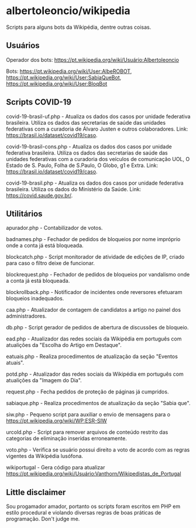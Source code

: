 # albertoleoncio/wikipedia

Scripts para alguns bots da Wikipédia, dentre outras coisas.

## Usuários

Operador dos bots: https://pt.wikipedia.org/wiki/Usuário:Albertoleoncio

Bots: https://pt.wikipedia.org/wiki/User:AlbeROBOT, https://pt.wikipedia.org/wiki/User:SabiaQueBot, https://pt.wikipedia.org/wiki/User:BloqBot

## Scripts COVID-19

covid-19-brasil-uf.php - Atualiza os dados dos casos por unidade federativa brasileira. Utiliza os dados das secretarias de saúde das unidades federativas com a curadoria de Álvaro Justen e outros colaboradores. Link: https://brasil.io/dataset/covid19/caso.

covid-19-brasil-cons.php - Atualiza os dados dos casos por unidade federativa brasileira. Utiliza os dados das secretarias de saúde das unidades federativas com a curadoria dos veículos de comunicação UOL, O Estado de S. Paulo, Folha de S.Paulo, O Globo, g1 e Extra. Link: https://brasil.io/dataset/covid19/caso.

covid-19-brasil.php - Atualiza os dados dos casos por unidade federativa brasileira. Utiliza os dados do Ministério da Saúde. Link: https://covid.saude.gov.br/.

## Utilitários

apurador.php - Contabilizador de votos.

badnames.php - Fechador de pedidos de bloqueios por nome impróprio onde a conta já está bloqueada.

blockcatch.php - Script monitorador de atividade de edições de IP, criado para caso o filtro deixe de funcionar.

blockrequest.php - Fechador de pedidos de bloqueios por vandalismo onde a conta já está bloqueada.

blockrollback.php - Notificador de incidentes onde reversores efetuaram bloqueios inadequados.

caa.php - Atualizador de contagem de candidatos a artigo no painel dos administradores.

db.php - Script gerador de pedidos de abertura de discussões de bloqueio.

ead.php - Atualizador das redes sociais da Wikipédia em português com atualições da "Escolha do Artigo em Destaque".

eatuais.php - Realiza procedimentos de atualização da seção "Eventos atuais".

potd.php - Atualizador das redes sociais da Wikipédia em português com atualições da "Imagem do Dia".

request.php - Fecha pedidos de proteção de páginas já cumpridos.

sabiaque.php - Realiza procedimentos de atualização da seção "Sabia que".

siw.php - Pequeno script para auxiliar o envio de mensagens para o https://pt.wikipedia.org/wiki/WP:ESR-SIW

urcold.php - Script para remover arquivos de conteúdo restrito das categorias de eliminação inseridas erroneamente.

voto.php - Verifica se usuário possui direito a voto de acordo com as regras vigentes da Wikipédia lusófona.

wikiportugal - Gera código para atualizar https://pt.wikipedia.org/wiki/Usuário:Vanthorn/Wikipedistas_de_Portugal


## Little disclaimer

Sou progamador amador, portanto os scripts foram escritos em PHP em estilo procedural e violando diversas regras de boas práticas de programação. Don't judge me.
